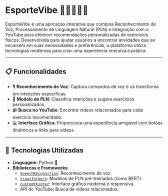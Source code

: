 # EsporteVibe 🏋️‍♂️🤸‍♀️🎯
EsporteVibe é uma aplicação interativa que combina Reconhecimento de Voz, Processamento de Linguagem Natural (PLN) e Integração com o YouTube para oferecer recomendações personalizadas de exercícios físicos. Desenvolvida para ajudar usuários a encontrar atividades que se encaixem em suas necessidades e preferências, a plataforma utiliza tecnologias modernas para criar uma experiência imersiva e prática.

---

## 📋 Funcionalidades

- 🎙️ **Reconhecimento de Voz**: Captura comandos de voz e os transforma em intenções específicas.
- 🤖 **Modelo de PLN**: Classifica intenções e sugere exercícios personalizados.
- 📹 **Busca no YouTube**: Encontra vídeos relacionados para cada exercício recomendado.
- 💻 **Interface Gráfica**: Proporciona uma experiência amigável com botões dinâmicos e links para vídeos.

---

## 🚀 Tecnologias Utilizadas

- **Linguagem**: Python 🐍
- **Bibliotecas e Frameworks**:
  - [`SpeechRecognition`](https://pypi.org/project/SpeechRecognition/): Reconhecimento de voz.
  - [`transformers`](https://huggingface.co/transformers/): Modelos de PLN pré-treinados (como BERT).
  - [`customtkinter`](https://github.com/TomSchimansky/CustomTkinter): Interface gráfica moderna e responsiva.
  - API do YouTube: Busca de vídeos relacionados.
